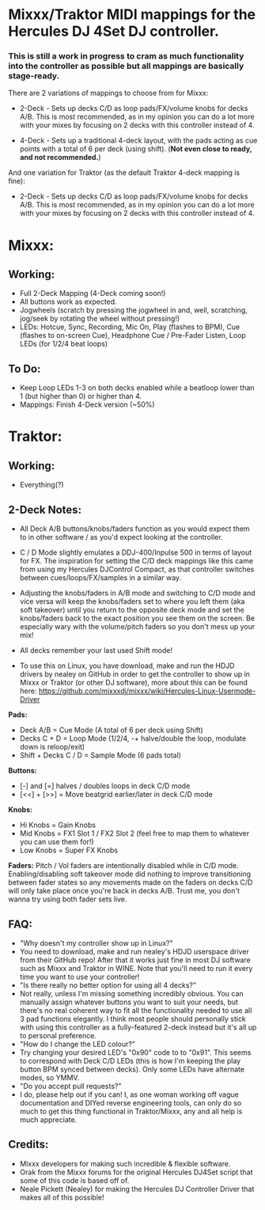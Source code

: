 # Mixxx/Traktor MIDI mappings for the Hercules DJ 4Set DJ controller. 
### This is still a work in progress to cram as much functionality into the controller as possible but all mappings are basically stage-ready.

There are 2 variations of mappings to choose from for Mixxx:

- 2-Deck - Sets up decks C/D as loop pads/FX/volume knobs for decks A/B. This is most recommended, as in my opinion you can do a lot more with your mixes by focusing on 2 decks with this controller instead of 4.

- 4-Deck - Sets up a traditional 4-deck layout, with the pads acting as cue points with a total of 6 per deck (using shift). (**Not even close to ready, and not recommended.**)

And one variation for Traktor (as the default Traktor 4-deck mapping is fine):
- 2-Deck - Sets up decks C/D as loop pads/FX/volume knobs for decks A/B. This is most recommended, as in my opinion you can do a lot more with your mixes by focusing on 2 decks with this controller instead of 4.
# Mixxx:
## Working:
- Full 2-Deck Mapping (4-Deck coming soon!)
- All buttons work as expected.
- Jogwheels (scratch by pressing the jogwheel in and, well, scratching, jog/seek by rotating the wheel without pressing!)
- LEDs: Hotcue, Sync, Recording, Mic On, Play (flashes to BPM), Cue (flashes to on-screen Cue), Headphone Cue / Pre-Fader Listen, Loop LEDs (for 1/2/4 beat loops)

## To Do:
- Keep Loop LEDs 1-3 on both decks enabled while a beatloop lower than 1 (but higher than 0) or higher than 4.
- Mappings: Finish 4-Deck version (~50%)

# Traktor:
## Working:
- Everything(?)

## 2-Deck Notes:

- All Deck A/B buttons/knobs/faders function as you would expect them to in other software / as you'd expect looking at the controller.

- C / D Mode slightly emulates a DDJ-400/Inpulse 500 in terms of layout for FX. The inspiration for setting the C/D deck mappings like this came from using my Hercules DJControl Compact, as that controller switches between cues/loops/FX/samples in a similar way.

- Adjusting the knobs/faders in A/B mode and switching to C/D mode and vice versa will keep the knobs/faders set to where you left them (aka soft takeover) until you return to the opposite deck mode and set the knobs/faders back to the exact position you see them on the screen. Be especially wary with the volume/pitch faders so you don't mess up your mix!

- All decks remember your last used Shift mode!

- To use this on Linux, you have download, make and run the HDJD drivers by nealey on GitHub in order to get the controller to show up in Mixxx or Traktor (or other DJ software), more about this can be found here: https://github.com/mixxxdj/mixxx/wiki/Hercules-Linux-Usermode-Driver

**Pads:**
- Deck A/B = Cue Mode (A total of 6 per deck using Shift)
- Decks C + D = Loop Mode (1/2/4, -+ halve/double the loop, modulate down is reloop/exit)
- Shift + Decks C / D = Sample Mode (6 pads total)

**Buttons:** 
- [-] and [=] halves / doubles loops in deck C/D mode
- [<<] + [>>] = Move beatgrid earlier/later in deck C/D mode

**Knobs:**
- Hi Knobs = Gain Knobs
- Mid Knobs = FX1 Slot 1 / FX2 Slot 2 (feel free to map them to whatever you can use them for!)
- Low Knobs = Super FX Knobs

**Faders:**
Pitch / Vol faders are intentionally disabled while in C/D mode. Enabling/disabling soft takeover mode did nothing to improve transitioning between fader states so any movements made on the faders on decks C/D will only take place once you're back in decks A/B. Trust me, you don't wanna try using both fader sets live.

## FAQ:
- "Why doesn't my controller show up in Linux?"
- You need to download, make and run nealey's HDJD userspace driver from their GitHub repo! After that it works just fine in most DJ software such as Mixxx and Traktor in WINE. Note that you'll need to run it every time you want to use your controller!
- "Is there really no better option for using all 4 decks?"
- Not really, unless I'm missing something incredibly obvious. You can manually assign whatever buttons you want to suit your needs, but there's no real coherent way to fit all the functionality needed to use all 3 pad functions elegantly. I think most people should personally stick with using this controller as a fully-featured 2-deck instead but it's all up to personal preference.
- "How do I change the LED colour?"
- Try changing your desired LED's "0x90" code to to "0x91". This seems to correspond with Deck C/D LEDs (this is how I'm keeping the play button BPM synced between decks). Only some LEDs have alternate modes, so YMMV.
- "Do you accept pull requests?"
- I do, please help out if you can! I, as one woman working off vague documentation and DIYed reverse engineering tools, can only do so much to get this thing functional in Traktor/Mixxx, any and all help is much appreciate.

## Credits:
- Mixxx developers for making such incredible & flexible software.
- Orak from the Mixxx forums for the original Hercules DJ4Set script that some of this code is based off of.
- Neale Pickett (Nealey) for making the Hercules DJ Controller Driver that makes all of this possible!
